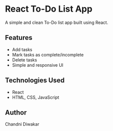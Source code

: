 
# React To-Do List App

A simple and clean To-Do list app built using React.

## Features

- Add tasks
- Mark tasks as complete/incomplete
- Delete tasks
- Simple and responsive UI

## Technologies Used

- React
- HTML, CSS, JavaScript

## Author

Chandni Diwakar
